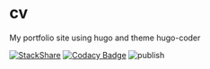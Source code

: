 # cv

My portfolio site using hugo and theme hugo-coder

[![StackShare](https://img.shields.io/badge/tech-stack-0690fa.svg?style=flat)](https://stackshare.io/sagolubev/main)
[![Codacy Badge](https://api.codacy.com/project/badge/Grade/be2378300e6146238db6af89bf6359fb)](https://www.codacy.com/app/sagolubev/cv?utm_source=github.com&amp;utm_medium=referral&amp;utm_content=sagolubev/cv&amp;utm_campaign=Badge_Grade)
![publish](https://github.com/sagolubev/cv/workflows/publish/badge.svg)
